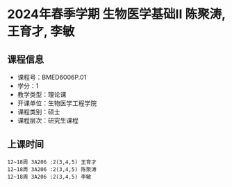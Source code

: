 # 2024年春季学期 生物医学基础II 陈聚涛, 王育才, 李敏






## 课程信息

- 课程号：BMED6006P.01
- 学分：1
- 教学类型：理论课
- 开课单位：生物医学工程学院
- 课程类别：硕士
- 课程层次：研究生课程

## 上课时间

```
12~18周 3A206 :2(3,4,5) 王育才
12~18周 3A206 :2(3,4,5) 陈聚涛
12~18周 3A206 :2(3,4,5) 李敏
```

